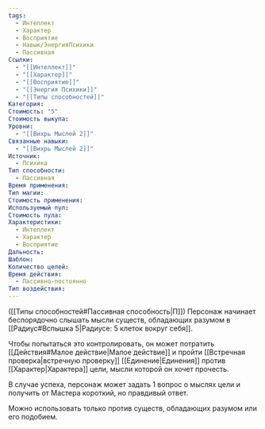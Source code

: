 ```yaml
---
tags:
  - Интеллект
  - Характер
  - Восприятие
  - Навык/ЭнергияПсихики
  - Пассивная
Ссылки:
  - "[[Интеллект]]"
  - "[[Характер]]"
  - "[[Восприятие]]"
  - "[[Энергия Психики]]"
  - "[[Типы способностей]]"
Категория: 
Стоимость: "5"
Стоимость выкупа: 
Уровни:
  - "[[Вихрь Мыслей 2]]"
Связанные навыки:
  - "[[Вихрь Мыслей 2]]"
Источник:
  - Психика
Тип способности:
  - Пассивная
Время применения: 
Тип магии: 
Стоимость применения: 
Используемый пул: 
Стоимость пула: 
Характеристики:
  - Интеллект
  - Характер
  - Восприятие
Дальность: 
Шаблон: 
Количество целей: 
Время действия:
  - Пассивно-постоянно
Тип воздействия:
---
```

([[Типы способностей#Пассивная способность|П]]) Персонаж начинает беспорядочно слышать мысли существ, обладающих разумом в [[Радиус#Вспышка 5|Радиусе: 5 клеток вокруг себя]].

Чтобы попытаться это контролировать, он может потратить [[Действия#Малое действие|Малое действие]] и пройти [[Встречная проверка|встречную проверку]] [[Единение|Единения]] против [[Характер|Характера]] цели, мысли которой он хочет прочесть.

В случае успеха, персонаж может задать 1 вопрос о мыслях цели и получить от Мастера короткий, но правдивый ответ.

Можно использовать только против существ, обладающих разумом или его подобием. 